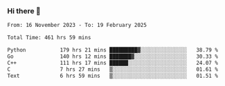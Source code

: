 ### Hi there 👋

<!--
**floyiac/floyiac** is a ✨ _special_ ✨ repository because its `README.md` (this file) appears on your GitHub profile.

Here are some ideas to get you started:

- 🔭 I’m currently working on ...
- 🌱 I’m currently learning ...
- 👯 I’m looking to collaborate on ...
- 🤔 I’m looking for help with ...
- 💬 Ask me about ...
- 📫 How to reach me: ...
- 😄 Pronouns: ...
- ⚡ Fun fact: ...
-->

<!--START_SECTION:waka-->

```txt
From: 16 November 2023 - To: 19 February 2025

Total Time: 461 hrs 59 mins

Python           179 hrs 21 mins █████████▓░░░░░░░░░░░░░░░   38.79 %
Go               140 hrs 12 mins ███████▓░░░░░░░░░░░░░░░░░   30.33 %
C++              111 hrs 17 mins ██████░░░░░░░░░░░░░░░░░░░   24.07 %
C                7 hrs 27 mins   ▒░░░░░░░░░░░░░░░░░░░░░░░░   01.61 %
Text             6 hrs 59 mins   ▒░░░░░░░░░░░░░░░░░░░░░░░░   01.51 %
```

<!--END_SECTION:waka-->

